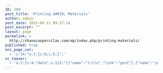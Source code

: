 ```yaml
---
ID: 209
post_title: 'Printing &#038; Materials'
author: admin
post_date: 2015-06-11 09:27:14
post_excerpt: ""
layout: page
permalink: >
  http://shanacoopersilas.com/wp/index.php/printing-materials/
published: true
oni_page_cat:
  - 's:14:"a:1:{i:0;i:5;}";'
vc_teaser:
  - 'a:2:{s:4:"data";s:115:"[{"name":"title","link":"post"},{"name":"image","image":"featured","link":"none"},{"name":"text","mode":"excerpt"}]";s:7:"bgcolor";s:0:"";}'
---
```

